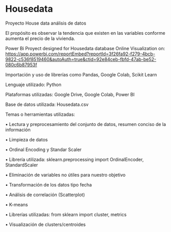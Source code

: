 # Housedata
Proyecto House data análisis de datos 

 El propósito es observar la tendencia que existen en las variables conforme aumenta el precio de la vivienda.

Power Bi Proyect designed for Housedata database
Online Visualization on: https://app.powerbi.com/reportEmbed?reportId=3f26fa92-f279-4bcb-9822-c536f8519460&autoAuth=true&ctid=92e84ceb-fbfd-47ab-be52-080c6b87953f

Importación y uso de librerías como Pandas, Google Colab, Scikit Learn

Lenguaje utilizado: Python 

Plataformas utilizadas: Google Drive, Google Colab, Power BI 

Base de datos utilizada: Housedata.csv 

Temas o herramientas utilizadas:

•	Lectura y preprocesamiento del conjunto de datos, resumen conciso de la información 

•	Limpieza de datos

•	Ordinal Encoding y Standar Scaler 

•	Librería utilizada: sklearn.preprocessing import OrdinalEncoder, StandardScaler

•	Eliminación de variables no útiles para nuestro objetivo

•	Transformación de los datos tipo fecha 

•	Análisis de correlación (Scatterplot)

•	K-means 

•	Librerías utilizadas: from sklearn import cluster, metrics

•	Visualización de clusters/centroides 
